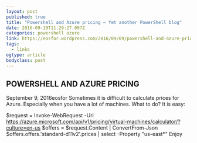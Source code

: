 ```yaml
---
layout: post
published: true
title: "Powershell and Azure pricing – Yet another PowerShell blog"
date: 2016-09-10T11:29:27.097Z
categories: powershell azure
link: https://eosfor.wordpress.com/2016/09/09/powershell-and-azure-pricing/
tags:
  - links
ogtype: article
bodyclass: post
---
```


## POWERSHELL AND AZURE PRICING

September 9, 2016eosfor
Sometimes it is difficult to calculate prices for Azure. Especially when you have a lot of machines. What to do? It is easy:

$request = Invoke-WebRequest -Uri https://azure.microsoft.com/api/v1/pricing/virtual-machines/calculator/?culture=en-us
$offers = $request.Content | ConvertFrom-Json
 
$offers.offers.'standard-d11v2'.prices | select -Property "us-east*"
Enjoy
